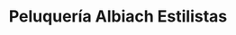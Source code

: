 ---
title: "Peluquería Albiach Estilistas"
url: /fuenlabrada/peluqueria-albiach-estilistas/
shop: Friseur
---